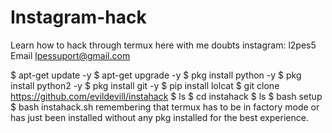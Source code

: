 # Instagram-hack
Learn how to hack through termux
 here with me
 doubts instagram: l2pes5
Email lpessuport@gmail.com

$ apt-get update -y
$ apt-get upgrade -y
$ pkg install python -y 
$ pkg install python2 -y
$ pkg install git -y
$ pip install lolcat
$ git clone https://github.com/evildevill/instahack
$ ls
$ cd instahack
$ ls
$ bash setup
$ bash instahack.sh
remembering that termux has to be in factory mode 
or has just been installed without 
any pkg installed for the best experience.

